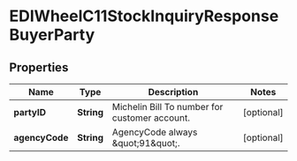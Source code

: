 

# EDIWheelC11StockInquiryResponseBuyerParty


## Properties

| Name | Type | Description | Notes |
|------------ | ------------- | ------------- | -------------|
|**partyID** | **String** | Michelin Bill To number for customer account. |  [optional] |
|**agencyCode** | **String** | AgencyCode always \&quot;91\&quot;. |  [optional] |



